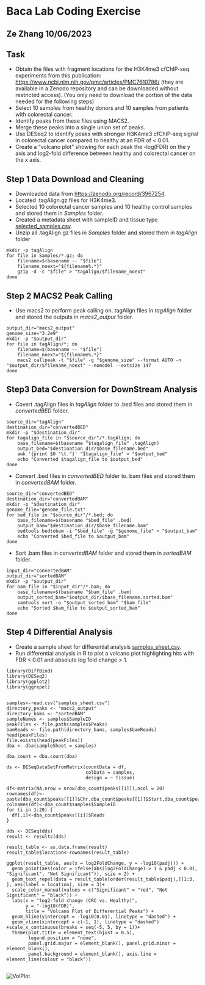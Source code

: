 # Baca Lab Coding Exercise
## Ze Zhang 10/06/2023

## Task
* Obtain the files with fragment locations for the H3K4me3 cfChIP-seq experiments from this publication: https://www.ncbi.nlm.nih.gov/pmc/articles/PMC7610786/ (they are available in a Zenodo repository and can be downloaded without restricted access). (You only need to download the portion of the data needed for the following steps)
*	Select 10 samples from healthy donors and 10 samples from patients with colorectal cancer.
*	Identify peaks from these files using MACS2.
*	Merge these peaks into a single union set of peaks.
*	Use DESeq2 to identify peaks with stronger H3K4me3 cfChIP-seq signal in colorectal cancer compared to healthy at an FDR of < 0.01.
*	Create a “volcano plot” showing for each peak the -log(FDR) on the y axis and log2-fold difference between healthy and colorectal cancer on the x axis.

## Step 1 Data Download and Cleaning
* Downloaded data from https://zenodo.org/record/3967254.
* Located .tagAlign.gz files for H3K4me3.
* Selected 10 colorectal cancer samples and 10 healthy control samples and stored them in *Samples* folder.
* Created a metadata sheet with sampleID and tissue type [selected_samples.csv](https://github.com/zzhang23/Baca_Lab_Coding_Exercise/files/12831151/selected_samples.csv).
* Unzip all .tagAlign.gz files in *Samples* folder and stored them in *tagAlign* folder 
```
mkdir -p tagAlign
for file in Samples/*.gz; do
    filename=$(basename -- "$file")
    filename_noext="${filename%.*}"
    gzip -d -c "$file" > "tagAlign/$filename_noext"
done
```

## Step 2 MACS2 Peak Calling
* Use macs2 to perform peak calling on. tagAlign files in *tagAlign* folder and stored the outputs in *macs2_output* folder.
```
output_dir="macs2_output"
genome_size="3.2e9" 
mkdir -p "$output_dir"
for file in tagAlign/*; do
    filename=$(basename -- "$file")
    filename_noext="${filename%.*}"
    macs2 callpeak -t "$file" -g "$genome_size" --format AUTO -n "$output_dir/$filename_noext" --nomodel --extsize 147
done
```

## Step3 Data Conversion for DownStream Analysis
* Covert .tagAlign files in *tagAlign* folder to .bed files and stored them in *convertedBED* folder.
```
source_dir="tagAlign"
destination_dir="convertedBED"
mkdir -p "$destination_dir"
for tagalign_file in "$source_dir"/*.tagAlign; do
    base_filename=$(basename "$tagalign_file" .tagAlign)
    output_bed="$destination_dir/$base_filename.bed"
    awk '{print $0 "\t."}' "$tagalign_file" > "$output_bed"    
    echo "Converted $tagalign_file to $output_bed"
done
```
* Convert .bed files in *convertedBED* folder to. bam files and stored them in *convertedBAM* folder.
```
source_dir="convertedBED"
destination_dir="convertedBAM"
mkdir -p "$destination_dir"
genome_file="genome_file.txt"
for bed_file in "$source_dir"/*.bed; do
    base_filename=$(basename "$bed_file" .bed)
    output_bam="$destination_dir/$base_filename.bam"
    bedtools bedtobam -i "$bed_file" -g "$genome_file" > "$output_bam"
    echo "Converted $bed_file to $output_bam"
done
```
* Sort .bam files in *convertedBAM* folder and stored them in *sortedBAM* folder.
```
input_dir="convertedBAM"
output_dir="sortedBAM"
mkdir -p "$output_dir"
for bam_file in "$input_dir"/*.bam; do
    base_filename=$(basename "$bam_file" .bam)
    output_sorted_bam="$output_dir/$base_filename.sorted.bam"
    samtools sort -o "$output_sorted_bam" "$bam_file"
    echo "Sorted $bam_file to $output_sorted_bam"
done
```

## Step 4 Differential Analysis
* Create a sample sheet for differential analysis [samples_sheet.csv](https://github.com/zzhang23/Baca_Lab_Coding_Exercise/files/12831368/samples_sheet.csv).
* Run differential analysis in R to plot a volcano plot highlighting hits with FDR < 0.01 and absolute log fold change > 1.
```
library(DiffBind)
library(DESeq2)
library(ggplot2)
library(ggrepel)


samples<-read.csv("samples_sheet.csv")
directory_peaks <- "macs2_output"
directory_bams <- "sortedBAM"
sampleNames <- samples$SampleID
peakFiles <- file.path(samples$Peaks)
bamReads <- file.path(directory_bams, samples$bamReads)
head(peakFiles)
file.exists(head(peakFiles))
dba <- dba(sampleSheet = samples)

dba_count = dba.count(dba)

ds <- DESeqDataSetFromMatrix(countData = df,
                             colData = samples,
                             design = ~ Tissue)

df<-matrix(NA,nrow = nrow(dba_count$peaks[[1]]),ncol = 20)
rownames(df)<-paste(dba_count$peaks[[1]]$Chr,dba_count$peaks[[1]]$Start,dba_count$peaks[[1]]$End)
colnames(df)<-dba_count$samples$SampleID
for (i in 1:20) {
  df[,i]<-dba_count$peaks[[i]]$Reads
}

dds <- DESeq(dds)
result <- results(dds)

result_table <- as.data.frame(result)
result_table$location<-rownames(result_table)

ggplot(result_table, aes(x = log2FoldChange, y = -log10(padj))) +
  geom_point(aes(color = ifelse(abs(log2FoldChange) > 1 & padj < 0.01, "Significant", "Not Significant")), size = 2) +
  geom_text_repel(data = result_table[order(result_table$padj),][1:3, ], aes(label = location), size = 3)+
  scale_color_manual(values = c("Significant" = "red", "Not Significant" = "black")) +
  labs(x = "log2-fold change (CRC vs. Healthy)",
       y = "-log10(FDR)",
       title = "Volcano Plot of Differential Peaks") +
  geom_hline(yintercept = -log10(0.01), linetype = "dashed") +
  geom_vline(xintercept = c(-1, 1), linetype = "dashed") +scale_x_continuous(breaks = seq(-5, 5, by = 1))+
  theme(plot.title = element_text(hjust = 0.5),
        legend.position = "none",
        panel.grid.major = element_blank(), panel.grid.minor = element_blank(),
        panel.background = element_blank(), axis.line = element_line(colour = "black"))


```
![VolPlot](https://github.com/zzhang23/Baca_Lab_Coding_Exercise/assets/32206453/31680d41-f40c-4862-bbde-e0259ccedfa8)

